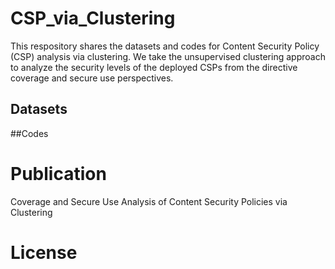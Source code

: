 # CSP_via_Clustering
This respository shares the datasets and codes for Content Security Policy (CSP) analysis via clustering.
We take the unsupervised clustering approach to analyze the security levels of the deployed CSPs from the directive coverage and secure use perspectives.
## Datasets


##Codes


# Publication
Coverage and Secure Use Analysis of Content Security Policies via Clustering

# License
